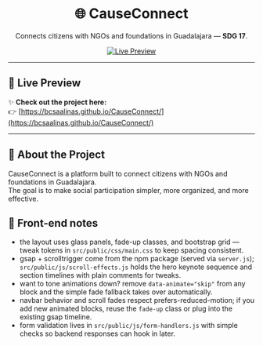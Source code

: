 <h1 align="center">🌐 CauseConnect</h1>

<p align="center">
  Connects citizens with NGOs and foundations in Guadalajara — <b>SDG 17</b>.
</p>

<p align="center">
  <a href="https://bcsaalinas.github.io/CauseConnect/">
    <img src="https://img.shields.io/badge/Live%20Preview-GitHub%20Pages-blue?style=for-the-badge" alt="Live Preview">
  </a>
</p>

---

## 🚀 Live Preview

✨ **Check out the project here:**  
👉 [https://bcsaalinas.github.io/CauseConnect/](https://bcsaalinas.github.io/CauseConnect/)

---

## 📖 About the Project

CauseConnect is a platform built to connect citizens with NGOs and foundations in Guadalajara.  
The goal is to make social participation simpler, more organized, and more effective.

## 🧭 Front-end notes

- the layout uses glass panels, fade-up classes, and bootstrap grid — tweak tokens in `src/public/css/main.css` to keep spacing consistent.
- gsap + scrolltrigger come from the npm package (served via `server.js`); `src/public/js/scroll-effects.js` holds the hero keynote sequence and section timelines with plain comments for tweaks.
- want to tone animations down? remove `data-animate="skip"` from any block and the simple fade fallback takes over automatically.
- navbar behavior and scroll fades respect prefers-reduced-motion; if you add new animated blocks, reuse the `fade-up` class or plug into the existing gsap timeline.
- form validation lives in `src/public/js/form-handlers.js` with simple checks so backend responses can hook in later.
